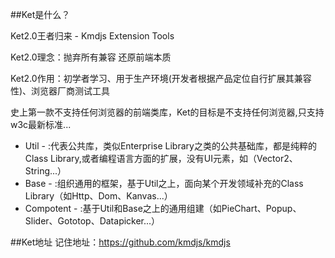 ﻿##Ket是什么？

Ket2.0王者归来 - Kmdjs Extension Tools

Ket2.0理念：抛弃所有兼容  还原前端本质

Ket2.0作用：初学者学习、用于生产环境(开发者根据产品定位自行扩展其兼容性)、浏览器厂商测试工具

史上第一款不支持任何浏览器的前端类库，Ket的目标是不支持任何浏览器,只支持w3c最新标准...

  * Util - :代表公共库，类似Enterprise  Library之类的公共基础库，都是纯粹的Class Library,或者编程语言方面的扩展，没有UI元素，如（Vector2、String...）
  * Base - :组织通用的框架，基于Util之上，面向某个开发领域补充的Class Library（如Http、Dom、Kanvas...）
  * Compotent - :基于Util和Base之上的通用组建（如PieChart、Popup、Slider、Gototop、Datapicker...）

##Ket地址
记住地址：https://github.com/kmdjs/kmdjs



